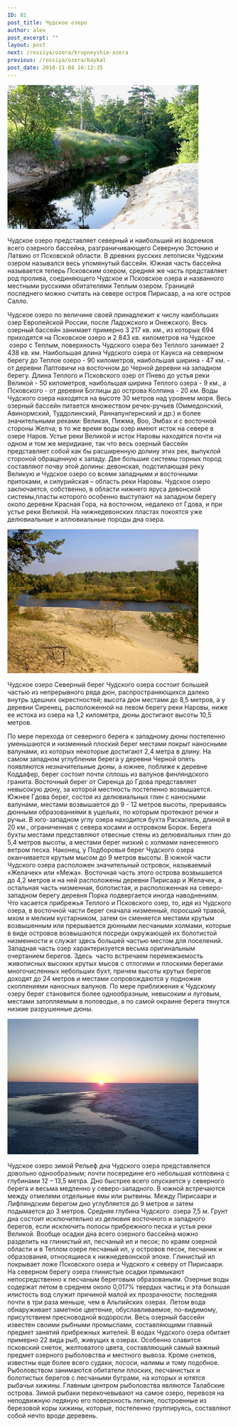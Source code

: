 ```yaml
---
ID: 81
post_title: Чудское озеро
author: alex
post_excerpt: ""
layout: post
next: /rossiya/ozera/krupneyshie-ozera
previous: /rossiya/ozera/baykal
post_date: 2010-11-04 16:13:35
---
```


 

![](/img/book/578.jpg)

Чудское озеро представляет северный и наибольший из водоемов всего озерного бассейна, разграничивающего Северную Эстонию и Латвию от Псковской области. В древних русских летописях Чудским озером назывался весь упомянутый бассейн. Южная часть бассейна называется теперь Псковским озером, средняя же часть представляет род пролива, соединяющего Чудское и Псковское озера и названного местными русскими обитателями Теплым озером. Границей последнего можно считать на севере остров Пирисаар, а на юге остров Салло.
  
Чудское озеро по величине своей принадлежит к числу наибольших озер Европейской России, после Ладожского и Онежского. Весь озерный бассейн занимает примерно 3 217 кв. км., из которых 694 приходятся на Псковское озеро и 2 843 кв. километров на Чудское &nbsp;озеро с Теплым, поверхность Чудского озера без Теплого занимает 2 438 кв. км. Наибольшая длина Чудского озера от Каукса на северном берегу до Теплое озеро - 90 километров, наибольшая ширина - 47 км. - от деревни Лаптовичи на восточном до Черной деревни на западном берегу. Длина Теплого и Псковского озер от Пнево до устья реки Великой - 50 километров, наибольшая ширина Теплого озера - 9 км., а Псковского - от деревни Боглицы до острова Колпина - 20 км.
Воды Чудского озера находятся на высоте 30 метров над уровнем моря. Весь озерный бассейн питается множеством речек-ручьев (Оммедонский, Авинормский, Туддолинский, Раннапунгернский и др.) и более значительными реками: Великая, Пижма, Boo, Эмбах и с восточной стороны Желча; в то же время воды озер имеют исток на севере в озере Наров. Устье реки Великой и исток Наровы находятся почти на одном и том же меридиане, так что весь озерный бассейн представляет собой как бы расширенную долину этих рек, выпуклой стороной обращенную к западу.
Две большие системы горных пород составляют почву этой долины: девонская, подстилающая реку Великую и Чудское озеро со всеми западными и восточными притоками, и силурийская – область реки Наровы. Чудское озеро заключается, собственно, в области нижнего яруса девонской системы,пласты которого особенно выступают на западном берегу около деревни Красная Гора, на восточном, недалеко от Гдова, и при устье реки Великой. На нижнедевонских пластах покоятся уже делювиальные и аллювиальные породы дна озера. 


![](/img/text/vodn_resursi/ozero/chudskoe/2.jpg)

Чудское озеро 
Северный берег Чудского озера состоит большей частью из непрерывного ряда дюн, распространяющихся далеко внутрь здешних окрестностей; высота дюн местами до 8,5 метров, а у деревни Сиренец, расположенной на левом берегу реки Наровы, ниже ее истока из озера на 1,2 километра, дюны достигают высоты 10,5 метров.  
  
По мере перехода от северного берега к западному дюны постепенно уменьшаются и низменный плоский берег местами покрыт наносными валунами, из которых некоторые достигают 2,4 метра в длину. На самом западном углублении берега у деревни Черной опять появляются незначительные дюны, а южнее, поближе к деревне Коддафер, берег состоит почти сплошь из валунов финляндского гранита.
Восточный берег от Сиренца до Гдова представляет невысокую дюну, за которой местность постепенно возвышается. Южнее Гдова берег, состоя из делювиальных глин с наносными валунами, местами возвышается до 9 - 12 метров высоты, прерываясь дюнными образованиями в ущельях, по которым протекают речки и ручьи. В юго-западном углу озера находится бухта Раскапель, длиной в 20 км., ограниченная с севера косами и островком Борок. Берега бухты местами представляют отвесные стены из делювиальных глин до 5,4 метров высоты, а местами берег низкий с холмами нанесенного ветром песка. Наконец, у Подборовья берег Чудского озера оканчивается крутым мысом до 9 метров высоты.
В южной части Чудского озера расположен значительный островок, называемый «Желачек» или «Межа». Восточная часть этого острова возвышается до 4,2 метров и на ней расположены деревни Пирисаар и Желачек, а остальная часть низменная, болотистая, и расположенная на северо-западном берегу деревня Порка подвергается иногда наводнениям. Что касается прибрежья Теплого и Псковского озер, то, идя из Чудского озера, в восточной части берег сначала низменный, поросший травой, мхом и мелким кустарником, затем он сменяется местами крутым возвышенным или прерывается дюнными песчаными холмами, которые в виде островов возвышаются посреди окружающей их болотистой низменности и служат здесь большей частью местом для поселений. 
Западная часть озер характеризуется весьма оригинальным очертанием берегов. Здесь &nbsp;часто встречаем перемежаемость живописных высоких крутых мысов с отлогими и плоскими берегами многочисленных небольших бухт, причем высоты крутых берегов доходят до 24 метров и местами сопровождаются у подножия скоплениями наносных валунов. По мере приближения к Чудскому озеру берег становится более однообразным, невысоким и луговым, местами затопляемым в половодье, а по самой окраине берега тянутся низкие разрушенные дюны. 


![](/img/text/vodn_resursi/ozero/chudskoe/3.jpg)

Чудское озеро зимой 
Рельеф дна Чудского озера представляется довольно однообразным; почти посередине его небольшая котловина с глубинами 12 – 13,5 метра. Дно быстрее всего опускается у северного берега и весьма медленно у северо-западного. В южной встречаются между отмелями отдельные ямы или рытвины. Между Пирисаари и Лифляндским берегом дно углубляется до 9 метров и затем подымается до 3 метров. Средняя глубина Чудского &nbsp;озера 7,5 м. 
Грунт дна состоит исключительно из делювия восточного и западного берегов, если исключить полосы прибрежного песка и устья реки Великой. Вообще осадки дна всего озерного бассейна можно разделить на глинистый ил, песчаный ил и песок; по краям озерной области и в Теплом озере песчаный ил, у островов песок, песчаник и образования, относящиеся к нижнедевонской эпохе. Глинистый ил покрывает ложе Псковского озера и Чудского к северу от Пирисаари. На северном берегу озера глинистые осадки примыкают непосредственно к песчаным береговым образованьям. Озерные воды содержат летом в среднем около 0,017% твердых частиц и эта большая илистость вод служит причиной малой их прозрачности; последняя почти в три раза меньше, чем в Альпийских озерах. Летом вода обнаруживает заметное цветение, обуславливаемое, по-видимому, присутствием пресноводной водоросли.
Весь озерный бассейн известен своими рыбными промыслами, составляющими главный предмет занятий прибрежных жителей. В водах Чудского озера обитает примерно 22 вида рыб, живущих в озерах. Особенно славится псковский снеток, желтоватого цвета, составляющий самый важный предмет озерного рыболовства и местного вывоза. Кроме снетков, известны еще более всего судаки, лососи, налимы и тому подобное. Рыболовством занимаются обитатели плоских, песчанистых и болотистых берегов с песчаными буграми, на которых и ютятся рыбачьи хижины. Главным центром рыболовства являются Талабские острова. Зимой рыбаки перекочевывают на самое озеро, перевозя на неподвижную ледяную его поверхность легкие, построенные из березовой коры хижины, которые, постепенно группируясь, составляют собой нечто вроде деревень.